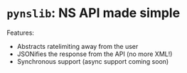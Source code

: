 # `pynslib`: NS API made simple

Features:

- Abstracts ratelimiting away from the user
- JSONifies the response from the API (no more XML!)
- Synchronous support (async support coming soon)